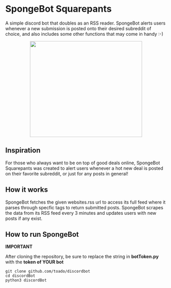 # SpongeBot Squarepants 

A simple discord bot that doubles as an RSS reader.
SpongeBot alerts users whenever a new submission is posted onto their desired subreddit of choice, 
and also includes some other functions that may come in handy :-)

<p align="center">
  <img width="350" height="300" src=https://github.com/toado/discordbot/blob/master/reddit_bob.png "SpongeBot Image">
</p>

Inspiration
-
For those who always want to be on top of good deals online, SpongeBot Squarepants was created to alert users whenever a hot new deal is posted on their favorite subreddit, or just for any posts in general!

How it works
-
SpongeBot fetches the given websites.rss url to access its full feed where it parses through specfic tags to return submitted posts. SpongeBot scrapes the data from its RSS feed every 3 minutes and updates users with new posts if any exist.

How to run SpongeBot
-

**IMPORTANT** 


After cloning the repository, be sure to replace the string in **botToken.py** with the **token of YOUR bot**
```
git clone github.com/toado/discordbot
cd discordBot
python3 discordBot
```

